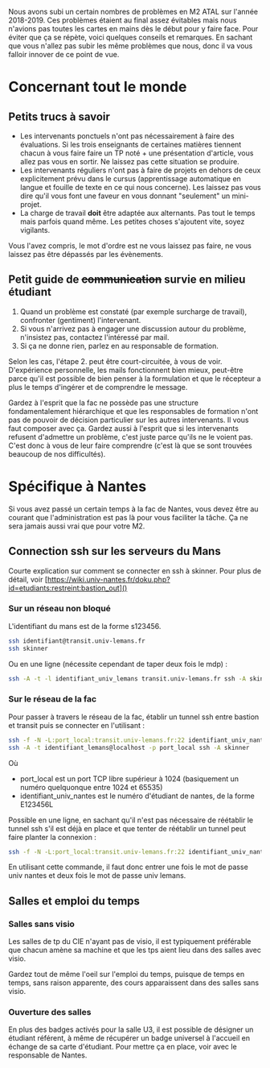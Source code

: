 Nous avons subi un certain nombres de problèmes en M2 ATAL sur l'année 2018-2019.
Ces problèmes étaient au final assez évitables mais nous n'avions pas toutes les cartes en mains dès le début pour y faire face.
Pour éviter que ça se répète, voici quelques conseils et remarques.
En sachant que vous n'allez pas subir les même problèmes que nous, donc il va vous falloir innover de ce point de vue.

# Concernant tout le monde

## Petits trucs à savoir

 - Les intervenants ponctuels n'ont pas nécessairement à faire des évaluations. Si les trois enseignants de certaines matières tiennent chacun à vous faire faire un TP noté + une présentation d'article, vous allez pas vous en sortir. Ne laissez pas cette situation se produire.
 - Les intervenants réguliers n'ont pas à faire de projets en dehors de ceux explicitement prévu dans le cursus (apprentissage automatique en langue et fouille de texte en ce qui nous concerne). Les laissez pas vous dire qu'il vous font une faveur en vous donnant "seulement" un mini-projet.
 - La charge de travail **doit** être adaptée aux alternants. Pas tout le temps mais parfois quand même. Les petites choses s'ajoutent vite, soyez vigilants.
 
Vous l'avez compris, le mot d'ordre est ne vous laissez pas faire, ne vous laissez pas être dépassés par les évènements.

## Petit guide de ~~communication~~ survie en milieu étudiant

1. Quand un problème est constaté (par exemple surcharge de travail), confronter (gentiment) l'intervenant.
2. Si vous n'arrivez pas à engager une discussion autour du problème, n'insistez pas, contactez l'intéressé par mail.
3. Si ça ne donne rien, parlez en au responsable de formation.

Selon les cas, l'étape 2. peut être court-circuitée, à vous de voir.
D'expérience personnelle, les mails fonctionnent bien mieux, peut-être parce qu'il est possible de bien penser à la formulation et que le récepteur a plus le temps d'ingérer et de comprendre le message.

Gardez à l'esprit que la fac ne possède pas une structure fondamentalement hiérarchique et que les responsables de formation n'ont pas de pouvoir de décision particulier sur les autres intervenants.
Il vous faut composer avec ça.
Gardez aussi à l'esprit que si les intervenants refusent d'admettre un problème, c'est juste parce qu'ils ne le voient pas.
C'est donc à vous de leur faire comprendre (c'est là que se sont trouvées beaucoup de nos difficultés).

# Spécifique à Nantes

Si vous avez passé un certain temps à la fac de Nantes, vous devez être au courant que l'administration est pas là pour vous faciliter la tâche.
Ça ne sera jamais aussi vrai que pour votre M2.

## Connection ssh sur les serveurs du Mans
Courte explication sur comment se connecter en ssh à skinner.
Pour plus de détail, voir [https://wiki.univ-nantes.fr/doku.php?id=etudiants:restreint:bastion_out]()

### Sur un réseau non bloqué

L'identifiant du mans est de la forme s123456.
```sh
ssh identifiant@transit.univ-lemans.fr
ssh skinner
```

Ou en une ligne (nécessite cependant de taper deux fois le mdp) :
```sh
ssh -A -t -l identifiant_univ_lemans transit.univ-lemans.fr ssh -A skinner
```

### Sur le réseau de la fac

Pour passer à travers le réseau de la fac, établir un tunnel ssh entre bastion et transit puis se connecter en l'utilisant :
```sh
ssh -f -N -L:port_local:transit.univ-lemans.fr:22 identifiant_univ_nantes@bastion.etu.univ-nantes.fr
ssh -A -t identifiant_lemans@localhost -p port_local ssh -A skinner
```

Où
 - port_local est un port TCP libre supérieur à 1024 (basiquement un numéro quelquonque entre 1024 et 65535)
 - identifiant\_univ\_nantes est le numéro d'étudiant de nantes, de la forme E123456L

Possible en une ligne, en sachant qu'il n'est pas nécessaire de réétablir le tunnel ssh s'il est déjà en place et que tenter de réétablir un tunnel peut faire planter la connexion :
```sh
ssh -f -N -L:port_local:transit.univ-lemans.fr:22 identifiant_univ_nantes@bastion.etu.univ-nantes.fr && ssh -A -t identifiant_lemans@localhost -p port_local ssh -A skinner
```

En utilisant cette commande, il faut donc entrer une fois le mot de passe univ nantes et deux fois le mot de passe univ lemans.

## Salles et emploi du temps
### Salles sans visio
Les salles de tp du CIE n'ayant pas de visio, il est typiquement préférable que chacun amène sa machine et que les tps aient lieu dans des salles avec visio.

Gardez tout de même l'oeil sur l'emploi du temps, puisque de temps en temps, sans raison apparente, des cours apparaissent dans des salles sans visio.

### Ouverture des salles
En plus des badges activés pour la salle U3, il est possible de désigner un étudiant référent, à même de récupérer un badge universel à l'accueil en échange de sa carte d'étudiant.
Pour mettre ça en place, voir avec le responsable de Nantes.
